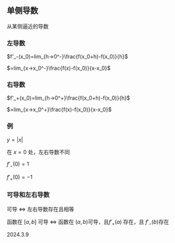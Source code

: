 ## 单侧导数

从某侧逼近的导数

### 左导数

$f'_-(x_0)=lim_{h→0^-}\frac{f(x_0+h)-f(x_0)}{h}$

$=lim_{x→x_0^-}\frac{f(x)-f(x_0)}{x-x_0}$

### 右导数

$f'_+(x_0)=lim_{h→0^+}\frac{f(x_0+h)-f(x_0)}{h}$

$=lim_{x→x_0^+}\frac{f(x)-f(x_0)}{x-x_0}$

### 例

$y=|x|$

在 $x=0$ 处，左右导数不同

$f'_-(0)=1$

$f'_+(0)=-1$

### 可导和左右导数

可导 $\Leftrightarrow$ 左右导数存在且相等

函数在 $[a,b]$ 可导 $\Leftrightarrow$ 函数在 $(a,b)$可导，且$f'_+(a)$ 存在，且 $f'_-(b)$存在

2024.3.9